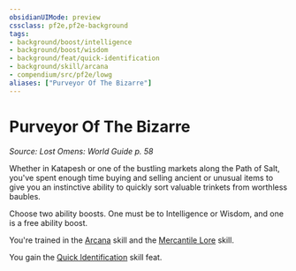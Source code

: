 ```yaml
---
obsidianUIMode: preview
cssclass: pf2e,pf2e-background
tags:
- background/boost/intelligence
- background/boost/wisdom
- background/feat/quick-identification
- background/skill/arcana
- compendium/src/pf2e/lowg
aliases: ["Purveyor Of The Bizarre"]
---
```

# Purveyor Of The Bizarre
*Source: Lost Omens: World Guide p. 58*  

Whether in Katapesh or one of the bustling markets along the Path of Salt, you've spent enough time buying and selling ancient or unusual items to give you an instinctive ability to quickly sort valuable trinkets from worthless baubles.

Choose two ability boosts. One must be to Intelligence or Wisdom, and one is a free ability boost.

You're trained in the [Arcana](/compendium/skills.md#Arcana) skill and the [Mercantile Lore](/compendium/skills.md#Lore) skill.

You gain the [Quick Identification](/compendium/feats/quick-identification.md) skill feat.